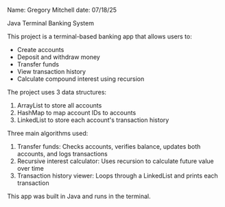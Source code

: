 Name: Gregory Mitchell
date: 07/18/25

Java Terminal Banking System

This project is a terminal-based banking app that allows users to:
- Create accounts
- Deposit and withdraw money
- Transfer funds
- View transaction history
- Calculate compound interest using recursion

The project uses 3 data structures:
1. ArrayList to store all accounts
2. HashMap to map account IDs to accounts 
3. LinkedList to store each account's transaction history

Three main algorithms used:
1. Transfer funds: Checks accounts, verifies balance, updates both accounts, and logs transactions
2. Recursive interest calculator: Uses recursion to calculate future value over time
3. Transaction history viewer: Loops through a LinkedList and prints each transaction

This app was built in Java and runs in the terminal.
